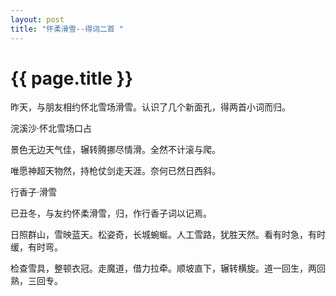 ```yaml
---
layout: post
title: "怀柔滑雪--得词二首 "
---
```


# {{ page.title }}

昨天，与朋友相约怀北雪场滑雪。认识了几个新面孔，得两首小词而归。


浣溪沙·怀北雪场口占

景色无边天气佳，辗转腾挪尽情滑。全然不计滚与爬。

唯愿神超天物然，持枪仗剑走天涯。奈何已然日西斜。



行香子·滑雪

已丑冬，与友约怀柔滑雪，归，作行香子词以记焉。

日照群山，雪映蓝天。松姿奇，长城蜿蜒。人工雪路，犹胜天然。看有时急，有时缓，有时弯。

检查雪具，整顿衣冠。走魔道，借力拉牵。顺坡直下，辗转横旋。道一回生，两回熟，三回专。

